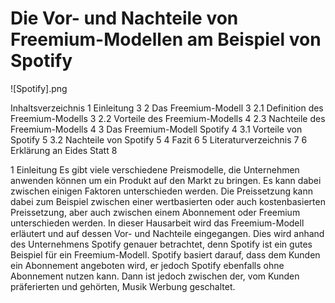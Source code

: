 # Die Vor- und Nachteile von Freemium-Modellen am Beispiel von Spotify

![Spotify].png


Inhaltsverzeichnis
1 Einleitung	3
2 Das Freemium-Modell	3
2.1 Definition des Freemium-Modells	3
2.2 Vorteile des Freemium-Modells	4
2.3 Nachteile des Freemium-Modells	4
3 Das Freemium-Modell Spotify	4
3.1 Vorteile von Spotify	5
3.2 Nachteile von Spotify	5
4 Fazit	6
5 Literaturverzeichnis	7
6 Erklärung an Eides Statt	8


1 Einleitung
Es gibt viele verschiedene Preismodelle, die Unternehmen anwenden können um ein Produkt auf den Markt zu bringen. Es kann dabei zwischen einigen Faktoren unterschieden werden. Die Preissetzung kann dabei zum Beispiel zwischen einer wertbasierten oder auch kostenbasierten Preissetzung, aber auch zwischen einem Abonnement oder Freemium unterschieden werden. In dieser Hausarbeit wird das Freemium-Modell erläutert und auf dessen Vor- und Nachteile eingegangen. Dies wird anhand des Unternehmens Spotify genauer betrachtet, denn Spotify ist ein gutes Beispiel für ein Freemium-Modell. Spotify basiert darauf, dass dem Kunden ein Abonnement angeboten wird, er jedoch Spotify ebenfalls ohne Abonnement nutzen kann. Dann ist jedoch zwischen der, vom Kunden präferierten und gehörten, Musik Werbung geschaltet.

